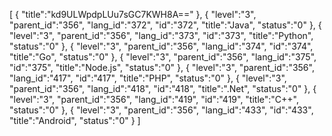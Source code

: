 [
	{
		"title":"kd9ULWpdpLUu7sGC7KWH8A=="
	},
	{
		"level":"3",
		"parent_id":"356",
		"lang_id":"372",
		"id":"372",
		"title":"Java",
		"status":"0"
	},
	{
		"level":"3",
		"parent_id":"356",
		"lang_id":"373",
		"id":"373",
		"title":"Python",
		"status":"0"
	},
	{
		"level":"3",
		"parent_id":"356",
		"lang_id":"374",
		"id":"374",
		"title":"Go",
		"status":"0"
	},
	{
		"level":"3",
		"parent_id":"356",
		"lang_id":"375",
		"id":"375",
		"title":"Node.js",
		"status":"0"
	},
	{
		"level":"3",
		"parent_id":"356",
		"lang_id":"417",
		"id":"417",
		"title":"PHP",
		"status":"0"
	},
	{
		"level":"3",
		"parent_id":"356",
		"lang_id":"418",
		"id":"418",
		"title":".Net",
		"status":"0"
	},
	{
		"level":"3",
		"parent_id":"356",
		"lang_id":"419",
		"id":"419",
		"title":"C++",
		"status":"0"
	},
	{
		"level":"3",
		"parent_id":"356",
		"lang_id":"433",
		"id":"433",
		"title":"Android",
		"status":"0"
	}
]